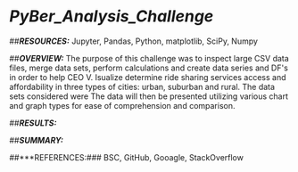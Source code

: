 # ***PyBer_Analysis_Challenge***

##***RESOURCES:***
Jupyter, Pandas, Python, matplotlib, SciPy, Numpy

##***OVERVIEW:***
The purpose of this challenge was to inspect large CSV data files, merge data sets, perform calculations and create data series and DF's in order to help CEO V. Isualize determine ride sharing services access and affordability in three types of cities: urban, suburban and rural. The data sets considered were The data will then be presented utilizing various chart and graph types for ease of comprehension and comparison.



##***RESULTS:***

##***SUMMARY:***








##***REFERENCES:### BSC, GitHub, Gooagle, StackOverflow
